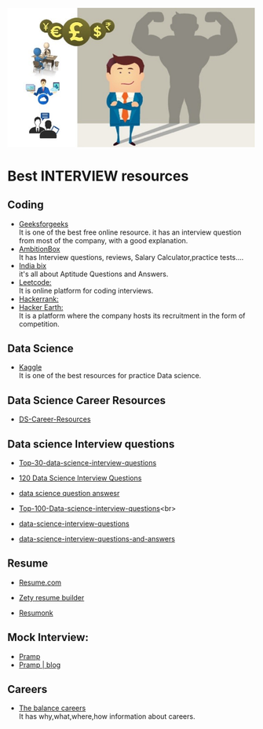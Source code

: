 <img src="https://github.com/thepradip/Jobs-Resources/blob/master/interview.jpg" alt="JS" width="600"/> <br>

#  Best INTERVIEW resources
## Coding
- [Geeksforgeeks](https://www.geeksforgeeks.org/) <br>
It is one of the best free online resource. it has an interview question from most of the company, with a good explanation.
- [AmbitionBox](https://www.ambitionbox.com)<br>
It has Interview questions, reviews, Salary Calculator,practice tests....<br>
- [India bix](https://www.indiabix.com/)<br>
it's all about Aptitude Questions and Answers.<br>
- [Leetcode:](https://leetcode.com/)<br>
It is online platform for coding interviews.<br>
- [Hackerrank:](https://www.hackerrank.com/)<br>
- [Hacker Earth:](https://www.hackerearth.com/)<br>
It is a platform where the company hosts its recruitment in the form of competition.<br>
## Data Science
- [Kaggle](https://kaggle.com)<br>
It is one of the best resources for practice Data science.<br>

## Data Science Career Resources
- [DS-Career-Resources](https://github.com/thepradip/DS-Career-Resources)<br>
## Data science Interview questions
- [Top-30-data-science-interview-questions](https://towardsdatascience.com/top-30-data-science-interview-questions-7dd9a96d3f5c)<br>

- [120 Data Science Interview Questions](https://github.com/thepradip/120-Data-Science-Interview-Questions) <br>
- [data science question answesr](https://github.com/thepradip/data-science-question-answer)<br>
- [Top-100-Data-science-interview-questions](http://nitin-panwar.github.io/Top-100-Data-science-interview-questions/?)<br>
- [data-science-interview-questions](https://www.springboard.com/blog/data-science-interview-questions/)<br>
- [data-science-interview-questions-and-answers](https://onlinetutorials.today/data-science/data-science-interview-questions-and-answers/)<br>
## Resume <br>
- [Resume.com](https://www.resume.com/)<br>
- [Zety resume builder](www.zety.com)<br>

- [Resumonk](www.resumonk.com)

## Mock Interview:
- [Pramp](https://www.pramp.com/dashboard#/)
- [Pramp | blog](https://blog.pramp.com/)

## Careers <br>
- [The balance careers](https://www.thebalancecareers.com/) <br>
It has why,what,where,how information about careers.
